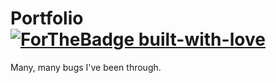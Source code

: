 # Portfolio [![ForTheBadge built-with-love](http://ForTheBadge.com/images/badges/built-with-Python.svg)](https://GitHub.com/Naereen/)

Many, many bugs I've been through. 
